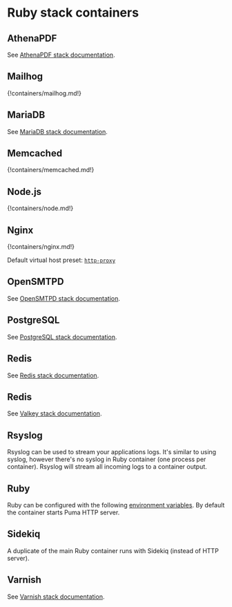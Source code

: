 # Ruby stack containers

## AthenaPDF

See [AthenaPDF stack documentation](../athenapdf/index.md).

## Mailhog

{!containers/mailhog.md!}

## MariaDB

See [MariaDB stack documentation](../mariadb/index.md).

## Memcached

{!containers/memcached.md!}

## Node.js

{!containers/node.md!}

## Nginx

{!containers/nginx.md!}

Default virtual host preset: [`http-proxy`](https://github.com/wodby/nginx#http-proxy-application-server)    

## OpenSMTPD

See [OpenSMTPD stack documentation](../opensmtpd/index.md).

## PostgreSQL

See [PostgreSQL stack documentation](../postgres/index.md).

## Redis

See [Redis stack documentation](../redis/index.md).

## Redis

See [Valkey stack documentation](../valkey/index.md).

## Rsyslog

Rsyslog can be used to stream your applications logs. It's similar to using syslog, however there's no syslog in Ruby container (one process per container). Rsyslog will stream all incoming logs to a container output.

## Ruby

Ruby can be configured with the following [environment variables](https://github.com/wodby/ruby#environment-variables). By default the container starts Puma HTTP server.

## Sidekiq

A duplicate of the main Ruby container runs with Sidekiq (instead of HTTP server). 

## Varnish

See [Varnish stack documentation](../varnish/index.md).
